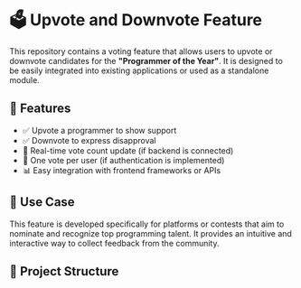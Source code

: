# 🗳️ Upvote and Downvote Feature

This repository contains a voting feature that allows users to upvote or downvote candidates for the **"Programmer of the Year"**. It is designed to be easily integrated into existing applications or used as a standalone module.

## 🔧 Features

- ✅ Upvote a programmer to show support
- ✅ Downvote to express disapproval
- 🔄 Real-time vote count update (if backend is connected)
- 🔐 One vote per user (if authentication is implemented)
- 📊 Easy integration with frontend frameworks or APIs

## 🧩 Use Case

This feature is developed specifically for platforms or contests that aim to nominate and recognize top programming talent. It provides an intuitive and interactive way to collect feedback from the community.

## 📁 Project Structure